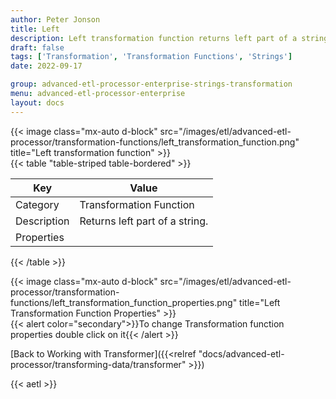 ```yaml
---
author: Peter Jonson
title: Left
description: Left transformation function returns left part of a string
draft: false
tags: ['Transformation', 'Transformation Functions', 'Strings']
date: 2022-09-17

group: advanced-etl-processor-enterprise-strings-transformation
menu: advanced-etl-processor-enterprise
layout: docs
---
```


{{< image class="mx-auto d-block"  src="/images/etl/advanced-etl-processor/transformation-functions/left_transformation_function.png" title="Left transformation function" >}}
\
{{< table "table-striped table-bordered" >}}

| Key         | Value                          |
| ----------- | ------------------------------ |
| Category    | Transformation Function        |
| Description | Returns left part of a string. |
| Properties  |                                |

{{< /table >}}

{{< image class="mx-auto d-block"  src="/images/etl/advanced-etl-processor/transformation-functions/left_transformation_function_properties.png" title="Left Transformation Function Properties" >}}
\
{{< alert color="secondary">}}To change Transformation function properties double click on it{{< /alert >}}

[Back to Working with Transformer]({{<relref "docs/advanced-etl-processor/transforming-data/transformer" >}})

{{< aetl >}}
